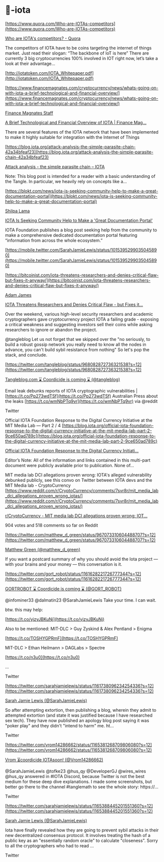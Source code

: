 # 🧮-iota




[https://www.quora.com/Who-are-IOTAs-competitors](https://www.quora.com/Who-are-IOTAs-competitors)

[Who are IOTA's competitors? - Quora](https://www.quora.com/Who-are-IOTAs-competitors)

The competitors of IOTA have to be coins targeting the internet of things market. Just read their slogan: “The backbone of IoT is here” There are currently 3 big cryptocurrencies 100% involved in IOT right now, let’s take a look at their advantage...



[http://iotatoken.com/IOTA_Whitepaper.pdf](http://iotatoken.com/IOTA_Whitepaper.pdf)



[https://www.financemagnates.com/cryptocurrency/news/whats-going-on-with-iota-a-brief-technological-and-financial-overview/](https://www.financemagnates.com/cryptocurrency/news/whats-going-on-with-iota-a-brief-technological-and-financial-overview/)

[Finance Magnates Staff](https://www.financemagnates.com/author/finance-magnates-staff)

[A Brief Technological and Financial Overview of IOTA | Finance Mag...](https://www.financemagnates.com/cryptocurrency/news/whats-going-on-with-iota-a-brief-technological-and-financial-overview)

There are several features of the IOTA network that have been implemented to make it highly suitable for integration with the Internet of Things



[https://blog.iota.org/attack-analysis-the-simple-parasite-chain-42a34bfeaf23](https://blog.iota.org/attack-analysis-the-simple-parasite-chain-42a34bfeaf23)

[Attack analysis - the simple parasite chain – IOTA](https://blog.iota.org/attack-analysis-the-simple-parasite-chain-42a34bfeaf23)

Note: This blog post is intended for a reader with a basic understanding of the Tangle. In particular, we heavily rely on concepts like a…



[https://blokt.com/news/iota-is-seeking-community-help-to-make-a-great-documentation-portal](https://blokt.com/news/iota-is-seeking-community-help-to-make-a-great-documentation-portal)

[Shilpa Lama](https://blokt.com/author/shilpa-lama)

[IOTA Is Seeking Community Help to Make a 'Great Documentation Portal'](https://blokt.com/news/iota-is-seeking-community-help-to-make-a-great-documentation-portal)

IOTA Foundation publishes a blog post seeking help from the community to make a comprehensive dedicated documentation portal featuring “information from across the whole ecosystem.”



[https://mobile.twitter.com/SarahJamieLewis/status/1015395299035045890](https://mobile.twitter.com/SarahJamieLewis/status/1015395299035045890)

[https://bitcoinist.com/iota-threatens-researchers-and-denies-critical-flaw-but-fixes-it-anyway/](https://bitcoinist.com/iota-threatens-researchers-and-denies-critical-flaw-but-fixes-it-anyway/)

[Adam James](https://bitcoinist.com/author/adamjames/)

[IOTA Threatens Researchers and Denies Critical Flaw - but Fixes it...](https://bitcoinist.com/iota-threatens-researchers-and-denies-critical-flaw-but-fixes-it-anyway/)

Over the weekend, various high-level security researchers and academic cryptographers gave cryptocurrency project IOTA a failing grade - exposing a critical weakness and suggesting investors sell their coins while asking researchers to ignore or abandon the project.



@tangleblog Let us not forget that we skipped over the "no seriously, to build a robust gossip network you really need to know all the nodes in advance, you can't build sybil resistance from nothing" So let's pop the stack, and conclude.



[https://twitter.com/tangleblog/status/968082872736321538?s=12](https://twitter.com/tangleblog/status/968082872736321538?s=12)

[Tangleblog.com ⌛ Coordicide is coming ⌛ (@tangleblog)](https://twitter.com/tangleblog)

Email leak debunks reports of IOTA cryptographic vulnerabilities | [https://t.co/Pp273wdTSf](https://t.co/Pp273wdTSf) Australian Press about the leaks [https://t.co/wmNbPTq9vr](https://t.co/wmNbPTq9vr) via @reddit

Twitter



Official IOTA Foundation Response to the Digital Currency Initiative at the MIT Media Lab — Part 2 / 4 [https://blog.iota.org/official-iota-foundation-response-to-the-digital-currency-initiative-at-the-mit-media-lab-part-2-9ce650ad789c](https://blog.iota.org/official-iota-foundation-response-to-the-digital-currency-initiative-at-the-mit-media-lab-part-2-9ce650ad789c)

[Official IOTA Foundation Response to the Digital Currency Initiati...](https://blog.iota.org/official-iota-foundation-response-to-the-digital-currency-initiative-at-the-mit-media-lab-part-2-9ce650ad789c)

Editor’s Note: All of the information and links contained in this multi-part document were publicly available prior to publication. None of…

MIT media lab DCI allegations proven wrong: IOTA's alleged vulnerability debunked publicly, see this convo on Twitter between IOTA devs and the MIT Media lab - CryptoCurrency [https://www.reddit.com/r/CryptoCurrency/comments/7svr8r/mit_media_lab_dci_allegations_proven_wrong_iotas/](https://www.reddit.com/r/CryptoCurrency/comments/7svr8r/mit_media_lab_dci_allegations_proven_wrong_iotas/)

[r/CryptoCurrency - MIT media lab DCI allegations proven wrong: IOT...](https://www.reddit.com/r/CryptoCurrency/comments/7svr8r/mit_media_lab_dci_allegations_proven_wrong_iotas/)

904 votes and 518 comments so far on Reddit

[https://twitter.com/matthew_d_green/status/967073310604488707?s=12](https://twitter.com/matthew_d_green/status/967073310604488707?s=12)

[Matthew Green (@matthew_d_green)](https://twitter.com/matthew_d_green)

If you want a postcard summary of why you should avoid the Iota project — with your brains and your money — this conversation is it.

[https://twitter.com/gort_robot/status/1161628221726777344?s=12](https://twitter.com/gort_robot/status/1161628221726777344?s=12)

[GORTROBOT ⌛ Coordicide is coming ⌛ (@GORT_ROBOT)](https://twitter.com/GORT_ROBOT)

@infominer33 @dalmatin23 @SarahJamieLewis Take your time. I can wait.

btw. this may help:

[https://t.co/yjzyJBKuNj](https://t.co/yjzyJBKuNj)

Also to be mentioned: MIT-DLC > Guy Zyskind & Alex Pentland > Enigma

[https://t.co/TOSHYGPRmF](https://t.co/TOSHYGPRmF)

MIT-DLC > Ethan Heilmann > DAGLabs > Spectre

[https://t.co/n3u0](https://t.co/n3u0)

...

Twitter



[https://twitter.com/sarahjamielewis/status/1161738096234254336?s=12](https://twitter.com/sarahjamielewis/status/1161738096234254336?s=12)

[Sarah Jamie Lewis (@SarahJamieLewis)](https://twitter.com/SarahJamieLewis)

So after attempting extortion, then publishing a blog, wherein they admit to attempted extortion (and state it was justified because I have researched sex tech). They have now published an apology blog post saying it was "poker play" and they didn't "intend to harm" me. ht...

Twitter



[https://twitter.com/vrom14286662/status/1165381268709806080?s=12](https://twitter.com/vrom14286662/status/1165381268709806080?s=12)

[Vrom ⏳coordicide IOTAsoon! (@Vrom14286662)](https://twitter.com/Vrom14286662)

@SarahJamieLewis @tofke23 @hus_qy @DeveloperGJ @wires_wires @hus_qy answered in #IOTA Discord, because Twitter is not the best medium for these deep dive explanations. I made some screenshots, but better go there to the channel #tanglemath to see the whole story: https://...

Twitter

[https://twitter.com/sarahjamielewis/status/1165388445201551360?s=12](https://twitter.com/sarahjamielewis/status/1165388445201551360?s=12)

[Sarah Jamie Lewis (@SarahJamieLewis)](https://twitter.com/SarahJamieLewis)

Iota have finally revealed how they are going to prevent sybil attacks in their new decentralized consensus protocol. It involves treating the hash of a public key as an "essentially random oracle" to calculate "closeness". Sorry to all the cryptographers who had to read ...

Twitter